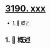 # [3190. xxx](https://github.com/Tdahuyou/TNotes.leetcode/tree/main/notes/3190.%20xxx)

<!-- region:toc -->

- [1. 📝 概述](#1--概述)

<!-- endregion:toc -->

## 1. 📝 概述
